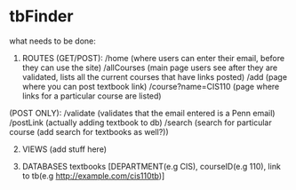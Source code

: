 tbFinder
========
what needs to be done:

1. ROUTES
(GET/POST):
/home (where users can enter their email, before they can use the site)
/allCourses (main page users see after they are validated, lists all the current courses that have links posted)
/add (page where you can post textbook link)
/course?name=CIS110 (page where links for a particular course are listed)


(POST ONLY):
/validate (validates that the email entered is a Penn email)
/postLink (actually adding textbook to db)
/search (search for particular course (add search for textbooks as well?))

2. VIEWS
(add stuff here)

3. DATABASES
textbooks
[DEPARTMENT(e.g CIS), courseID(e.g 110), link to tb(e.g http://example.com/cis110tb)]
